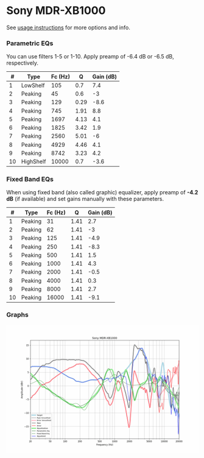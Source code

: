 # Sony MDR-XB1000
See [usage instructions](https://github.com/jaakkopasanen/AutoEq#usage) for more options and info.

### Parametric EQs
You can use filters 1-5 or 1-10. Apply preamp of -6.4 dB or -6.5 dB, respectively.

|   # | Type      |   Fc (Hz) |    Q |   Gain (dB) |
|-----|-----------|-----------|------|-------------|
|   1 | LowShelf  |       105 | 0.7  |         7.4 |
|   2 | Peaking   |        45 | 0.6  |        -3   |
|   3 | Peaking   |       129 | 0.29 |        -8.6 |
|   4 | Peaking   |       745 | 1.91 |         8.8 |
|   5 | Peaking   |      1697 | 4.13 |         4.1 |
|   6 | Peaking   |      1825 | 3.42 |         1.9 |
|   7 | Peaking   |      2560 | 5.01 |        -6   |
|   8 | Peaking   |      4929 | 4.46 |         4.1 |
|   9 | Peaking   |      8742 | 3.23 |         4.2 |
|  10 | HighShelf |     10000 | 0.7  |        -3.6 |

### Fixed Band EQs
When using fixed band (also called graphic) equalizer, apply preamp of **-4.2 dB** (if available) and set gains manually with these parameters.

|   # | Type    |   Fc (Hz) |    Q |   Gain (dB) |
|-----|---------|-----------|------|-------------|
|   1 | Peaking |        31 | 1.41 |         2.7 |
|   2 | Peaking |        62 | 1.41 |        -3   |
|   3 | Peaking |       125 | 1.41 |        -4.9 |
|   4 | Peaking |       250 | 1.41 |        -8.3 |
|   5 | Peaking |       500 | 1.41 |         1.5 |
|   6 | Peaking |      1000 | 1.41 |         4.3 |
|   7 | Peaking |      2000 | 1.41 |        -0.5 |
|   8 | Peaking |      4000 | 1.41 |         0.3 |
|   9 | Peaking |      8000 | 1.41 |         2.7 |
|  10 | Peaking |     16000 | 1.41 |        -9.1 |

### Graphs
![](./Sony%20MDR-XB1000.png)

